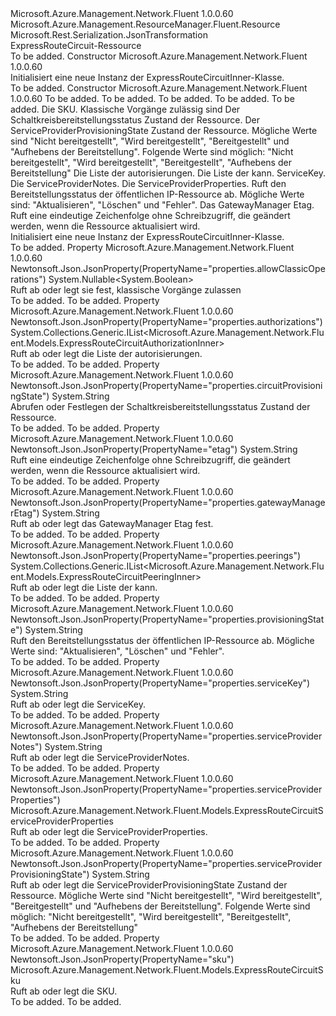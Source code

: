 <Type Name="ExpressRouteCircuitInner" FullName="Microsoft.Azure.Management.Network.Fluent.Models.ExpressRouteCircuitInner">
  <TypeSignature Language="C#" Value="public class ExpressRouteCircuitInner : Microsoft.Azure.Management.ResourceManager.Fluent.Resource" />
  <TypeSignature Language="ILAsm" Value=".class public auto ansi beforefieldinit ExpressRouteCircuitInner extends Microsoft.Azure.Management.ResourceManager.Fluent.Resource" />
  <TypeSignature Language="DocId" Value="T:Microsoft.Azure.Management.Network.Fluent.Models.ExpressRouteCircuitInner" />
  <TypeSignature Language="VB.NET" Value="Public Class ExpressRouteCircuitInner&#xA;Inherits Resource" />
  <TypeSignature Language="F#" Value="type ExpressRouteCircuitInner = class&#xA;    inherit Resource" />
  <AssemblyInfo>
    <AssemblyName>Microsoft.Azure.Management.Network.Fluent</AssemblyName>
    <AssemblyVersion>1.0.0.60</AssemblyVersion>
  </AssemblyInfo>
  <Base>
    <BaseTypeName>Microsoft.Azure.Management.ResourceManager.Fluent.Resource</BaseTypeName>
  </Base>
  <Interfaces />
  <Attributes>
    <Attribute>
      <AttributeName>Microsoft.Rest.Serialization.JsonTransformation</AttributeName>
    </Attribute>
  </Attributes>
  <Docs>
    <summary>
            ExpressRouteCircuit-Ressource
            </summary>
    <remarks>To be added.</remarks>
  </Docs>
  <Members>
    <Member MemberName=".ctor">
      <MemberSignature Language="C#" Value="public ExpressRouteCircuitInner ();" />
      <MemberSignature Language="ILAsm" Value=".method public hidebysig specialname rtspecialname instance void .ctor() cil managed" />
      <MemberSignature Language="DocId" Value="M:Microsoft.Azure.Management.Network.Fluent.Models.ExpressRouteCircuitInner.#ctor" />
      <MemberSignature Language="VB.NET" Value="Public Sub New ()" />
      <MemberType>Constructor</MemberType>
      <AssemblyInfo>
        <AssemblyName>Microsoft.Azure.Management.Network.Fluent</AssemblyName>
        <AssemblyVersion>1.0.0.60</AssemblyVersion>
      </AssemblyInfo>
      <Parameters />
      <Docs>
        <summary>
            Initialisiert eine neue Instanz der ExpressRouteCircuitInner-Klasse.
            </summary>
        <remarks>To be added.</remarks>
      </Docs>
    </Member>
    <Member MemberName=".ctor">
      <MemberSignature Language="C#" Value="public ExpressRouteCircuitInner (string location = null, string id = null, string name = null, string type = null, System.Collections.Generic.IDictionary&lt;string,string&gt; tags = null, Microsoft.Azure.Management.Network.Fluent.Models.ExpressRouteCircuitSku sku = null, Nullable&lt;bool&gt; allowClassicOperations = null, string circuitProvisioningState = null, string serviceProviderProvisioningState = null, System.Collections.Generic.IList&lt;Microsoft.Azure.Management.Network.Fluent.Models.ExpressRouteCircuitAuthorizationInner&gt; authorizations = null, System.Collections.Generic.IList&lt;Microsoft.Azure.Management.Network.Fluent.Models.ExpressRouteCircuitPeeringInner&gt; peerings = null, string serviceKey = null, string serviceProviderNotes = null, Microsoft.Azure.Management.Network.Fluent.Models.ExpressRouteCircuitServiceProviderProperties serviceProviderProperties = null, string provisioningState = null, string gatewayManagerEtag = null, string etag = null);" />
      <MemberSignature Language="ILAsm" Value=".method public hidebysig specialname rtspecialname instance void .ctor(string location, string id, string name, string type, class System.Collections.Generic.IDictionary`2&lt;string, string&gt; tags, class Microsoft.Azure.Management.Network.Fluent.Models.ExpressRouteCircuitSku sku, valuetype System.Nullable`1&lt;bool&gt; allowClassicOperations, string circuitProvisioningState, string serviceProviderProvisioningState, class System.Collections.Generic.IList`1&lt;class Microsoft.Azure.Management.Network.Fluent.Models.ExpressRouteCircuitAuthorizationInner&gt; authorizations, class System.Collections.Generic.IList`1&lt;class Microsoft.Azure.Management.Network.Fluent.Models.ExpressRouteCircuitPeeringInner&gt; peerings, string serviceKey, string serviceProviderNotes, class Microsoft.Azure.Management.Network.Fluent.Models.ExpressRouteCircuitServiceProviderProperties serviceProviderProperties, string provisioningState, string gatewayManagerEtag, string etag) cil managed" />
      <MemberSignature Language="DocId" Value="M:Microsoft.Azure.Management.Network.Fluent.Models.ExpressRouteCircuitInner.#ctor(System.String,System.String,System.String,System.String,System.Collections.Generic.IDictionary{System.String,System.String},Microsoft.Azure.Management.Network.Fluent.Models.ExpressRouteCircuitSku,System.Nullable{System.Boolean},System.String,System.String,System.Collections.Generic.IList{Microsoft.Azure.Management.Network.Fluent.Models.ExpressRouteCircuitAuthorizationInner},System.Collections.Generic.IList{Microsoft.Azure.Management.Network.Fluent.Models.ExpressRouteCircuitPeeringInner},System.String,System.String,Microsoft.Azure.Management.Network.Fluent.Models.ExpressRouteCircuitServiceProviderProperties,System.String,System.String,System.String)" />
      <MemberSignature Language="VB.NET" Value="Public Sub New (Optional location As String = null, Optional id As String = null, Optional name As String = null, Optional type As String = null, Optional tags As IDictionary(Of String, String) = null, Optional sku As ExpressRouteCircuitSku = null, Optional allowClassicOperations As Nullable(Of Boolean) = null, Optional circuitProvisioningState As String = null, Optional serviceProviderProvisioningState As String = null, Optional authorizations As IList(Of ExpressRouteCircuitAuthorizationInner) = null, Optional peerings As IList(Of ExpressRouteCircuitPeeringInner) = null, Optional serviceKey As String = null, Optional serviceProviderNotes As String = null, Optional serviceProviderProperties As ExpressRouteCircuitServiceProviderProperties = null, Optional provisioningState As String = null, Optional gatewayManagerEtag As String = null, Optional etag As String = null)" />
      <MemberSignature Language="F#" Value="new Microsoft.Azure.Management.Network.Fluent.Models.ExpressRouteCircuitInner : string * string * string * string * System.Collections.Generic.IDictionary&lt;string, string&gt; * Microsoft.Azure.Management.Network.Fluent.Models.ExpressRouteCircuitSku * Nullable&lt;bool&gt; * string * string * System.Collections.Generic.IList&lt;Microsoft.Azure.Management.Network.Fluent.Models.ExpressRouteCircuitAuthorizationInner&gt; * System.Collections.Generic.IList&lt;Microsoft.Azure.Management.Network.Fluent.Models.ExpressRouteCircuitPeeringInner&gt; * string * string * Microsoft.Azure.Management.Network.Fluent.Models.ExpressRouteCircuitServiceProviderProperties * string * string * string -&gt; Microsoft.Azure.Management.Network.Fluent.Models.ExpressRouteCircuitInner" Usage="new Microsoft.Azure.Management.Network.Fluent.Models.ExpressRouteCircuitInner (location, id, name, type, tags, sku, allowClassicOperations, circuitProvisioningState, serviceProviderProvisioningState, authorizations, peerings, serviceKey, serviceProviderNotes, serviceProviderProperties, provisioningState, gatewayManagerEtag, etag)" />
      <MemberType>Constructor</MemberType>
      <AssemblyInfo>
        <AssemblyName>Microsoft.Azure.Management.Network.Fluent</AssemblyName>
        <AssemblyVersion>1.0.0.60</AssemblyVersion>
      </AssemblyInfo>
      <Parameters>
        <Parameter Name="location" Type="System.String" />
        <Parameter Name="id" Type="System.String" />
        <Parameter Name="name" Type="System.String" />
        <Parameter Name="type" Type="System.String" />
        <Parameter Name="tags" Type="System.Collections.Generic.IDictionary&lt;System.String,System.String&gt;" />
        <Parameter Name="sku" Type="Microsoft.Azure.Management.Network.Fluent.Models.ExpressRouteCircuitSku" />
        <Parameter Name="allowClassicOperations" Type="System.Nullable&lt;System.Boolean&gt;" />
        <Parameter Name="circuitProvisioningState" Type="System.String" />
        <Parameter Name="serviceProviderProvisioningState" Type="System.String" />
        <Parameter Name="authorizations" Type="System.Collections.Generic.IList&lt;Microsoft.Azure.Management.Network.Fluent.Models.ExpressRouteCircuitAuthorizationInner&gt;" />
        <Parameter Name="peerings" Type="System.Collections.Generic.IList&lt;Microsoft.Azure.Management.Network.Fluent.Models.ExpressRouteCircuitPeeringInner&gt;" />
        <Parameter Name="serviceKey" Type="System.String" />
        <Parameter Name="serviceProviderNotes" Type="System.String" />
        <Parameter Name="serviceProviderProperties" Type="Microsoft.Azure.Management.Network.Fluent.Models.ExpressRouteCircuitServiceProviderProperties" />
        <Parameter Name="provisioningState" Type="System.String" />
        <Parameter Name="gatewayManagerEtag" Type="System.String" />
        <Parameter Name="etag" Type="System.String" />
      </Parameters>
      <Docs>
        <param name="location">To be added.</param>
        <param name="id">To be added.</param>
        <param name="name">To be added.</param>
        <param name="type">To be added.</param>
        <param name="tags">To be added.</param>
        <param name="sku">Die SKU.</param>
        <param name="allowClassicOperations">Klassische Vorgänge zulässig sind</param>
        <param name="circuitProvisioningState">Der Schaltkreisbereitstellungsstatus Zustand der Ressource.</param>
        <param name="serviceProviderProvisioningState">Der ServiceProviderProvisioningState Zustand der Ressource. Mögliche Werte sind "Nicht bereitgestellt", "Wird bereitgestellt", "Bereitgestellt" und "Aufhebens der Bereitstellung". Folgende Werte sind möglich: "Nicht bereitgestellt", "Wird bereitgestellt", "Bereitgestellt", "Aufhebens der Bereitstellung"</param>
        <param name="authorizations">Die Liste der autorisierungen.</param>
        <param name="peerings">Die Liste der kann.</param>
        <param name="serviceKey">ServiceKey.</param>
        <param name="serviceProviderNotes">Die ServiceProviderNotes.</param>
        <param name="serviceProviderProperties">Die ServiceProviderProperties.</param>
        <param name="provisioningState">Ruft den Bereitstellungsstatus der öffentlichen IP-Ressource ab. Mögliche Werte sind: "Aktualisieren", "Löschen" und "Fehler".</param>
        <param name="gatewayManagerEtag">Das GatewayManager Etag.</param>
        <param name="etag">Ruft eine eindeutige Zeichenfolge ohne Schreibzugriff, die geändert werden, wenn die Ressource aktualisiert wird.</param>
        <summary>
            Initialisiert eine neue Instanz der ExpressRouteCircuitInner-Klasse.
            </summary>
        <remarks>To be added.</remarks>
      </Docs>
    </Member>
    <Member MemberName="AllowClassicOperations">
      <MemberSignature Language="C#" Value="public Nullable&lt;bool&gt; AllowClassicOperations { get; set; }" />
      <MemberSignature Language="ILAsm" Value=".property instance valuetype System.Nullable`1&lt;bool&gt; AllowClassicOperations" />
      <MemberSignature Language="DocId" Value="P:Microsoft.Azure.Management.Network.Fluent.Models.ExpressRouteCircuitInner.AllowClassicOperations" />
      <MemberSignature Language="VB.NET" Value="Public Property AllowClassicOperations As Nullable(Of Boolean)" />
      <MemberSignature Language="F#" Value="member this.AllowClassicOperations : Nullable&lt;bool&gt; with get, set" Usage="Microsoft.Azure.Management.Network.Fluent.Models.ExpressRouteCircuitInner.AllowClassicOperations" />
      <MemberType>Property</MemberType>
      <AssemblyInfo>
        <AssemblyName>Microsoft.Azure.Management.Network.Fluent</AssemblyName>
        <AssemblyVersion>1.0.0.60</AssemblyVersion>
      </AssemblyInfo>
      <Attributes>
        <Attribute>
          <AttributeName>Newtonsoft.Json.JsonProperty(PropertyName="properties.allowClassicOperations")</AttributeName>
        </Attribute>
      </Attributes>
      <ReturnValue>
        <ReturnType>System.Nullable&lt;System.Boolean&gt;</ReturnType>
      </ReturnValue>
      <Docs>
        <summary>
            Ruft ab oder legt sie fest, klassische Vorgänge zulassen
            </summary>
        <value>To be added.</value>
        <remarks>To be added.</remarks>
      </Docs>
    </Member>
    <Member MemberName="Authorizations">
      <MemberSignature Language="C#" Value="public System.Collections.Generic.IList&lt;Microsoft.Azure.Management.Network.Fluent.Models.ExpressRouteCircuitAuthorizationInner&gt; Authorizations { get; set; }" />
      <MemberSignature Language="ILAsm" Value=".property instance class System.Collections.Generic.IList`1&lt;class Microsoft.Azure.Management.Network.Fluent.Models.ExpressRouteCircuitAuthorizationInner&gt; Authorizations" />
      <MemberSignature Language="DocId" Value="P:Microsoft.Azure.Management.Network.Fluent.Models.ExpressRouteCircuitInner.Authorizations" />
      <MemberSignature Language="VB.NET" Value="Public Property Authorizations As IList(Of ExpressRouteCircuitAuthorizationInner)" />
      <MemberSignature Language="F#" Value="member this.Authorizations : System.Collections.Generic.IList&lt;Microsoft.Azure.Management.Network.Fluent.Models.ExpressRouteCircuitAuthorizationInner&gt; with get, set" Usage="Microsoft.Azure.Management.Network.Fluent.Models.ExpressRouteCircuitInner.Authorizations" />
      <MemberType>Property</MemberType>
      <AssemblyInfo>
        <AssemblyName>Microsoft.Azure.Management.Network.Fluent</AssemblyName>
        <AssemblyVersion>1.0.0.60</AssemblyVersion>
      </AssemblyInfo>
      <Attributes>
        <Attribute>
          <AttributeName>Newtonsoft.Json.JsonProperty(PropertyName="properties.authorizations")</AttributeName>
        </Attribute>
      </Attributes>
      <ReturnValue>
        <ReturnType>System.Collections.Generic.IList&lt;Microsoft.Azure.Management.Network.Fluent.Models.ExpressRouteCircuitAuthorizationInner&gt;</ReturnType>
      </ReturnValue>
      <Docs>
        <summary>
            Ruft ab oder legt die Liste der autorisierungen.
            </summary>
        <value>To be added.</value>
        <remarks>To be added.</remarks>
      </Docs>
    </Member>
    <Member MemberName="CircuitProvisioningState">
      <MemberSignature Language="C#" Value="public string CircuitProvisioningState { get; set; }" />
      <MemberSignature Language="ILAsm" Value=".property instance string CircuitProvisioningState" />
      <MemberSignature Language="DocId" Value="P:Microsoft.Azure.Management.Network.Fluent.Models.ExpressRouteCircuitInner.CircuitProvisioningState" />
      <MemberSignature Language="VB.NET" Value="Public Property CircuitProvisioningState As String" />
      <MemberSignature Language="F#" Value="member this.CircuitProvisioningState : string with get, set" Usage="Microsoft.Azure.Management.Network.Fluent.Models.ExpressRouteCircuitInner.CircuitProvisioningState" />
      <MemberType>Property</MemberType>
      <AssemblyInfo>
        <AssemblyName>Microsoft.Azure.Management.Network.Fluent</AssemblyName>
        <AssemblyVersion>1.0.0.60</AssemblyVersion>
      </AssemblyInfo>
      <Attributes>
        <Attribute>
          <AttributeName>Newtonsoft.Json.JsonProperty(PropertyName="properties.circuitProvisioningState")</AttributeName>
        </Attribute>
      </Attributes>
      <ReturnValue>
        <ReturnType>System.String</ReturnType>
      </ReturnValue>
      <Docs>
        <summary>
            Abrufen oder Festlegen der Schaltkreisbereitstellungsstatus Zustand der Ressource.
            </summary>
        <value>To be added.</value>
        <remarks>To be added.</remarks>
      </Docs>
    </Member>
    <Member MemberName="Etag">
      <MemberSignature Language="C#" Value="public string Etag { get; }" />
      <MemberSignature Language="ILAsm" Value=".property instance string Etag" />
      <MemberSignature Language="DocId" Value="P:Microsoft.Azure.Management.Network.Fluent.Models.ExpressRouteCircuitInner.Etag" />
      <MemberSignature Language="VB.NET" Value="Public ReadOnly Property Etag As String" />
      <MemberSignature Language="F#" Value="member this.Etag : string" Usage="Microsoft.Azure.Management.Network.Fluent.Models.ExpressRouteCircuitInner.Etag" />
      <MemberType>Property</MemberType>
      <AssemblyInfo>
        <AssemblyName>Microsoft.Azure.Management.Network.Fluent</AssemblyName>
        <AssemblyVersion>1.0.0.60</AssemblyVersion>
      </AssemblyInfo>
      <Attributes>
        <Attribute>
          <AttributeName>Newtonsoft.Json.JsonProperty(PropertyName="etag")</AttributeName>
        </Attribute>
      </Attributes>
      <ReturnValue>
        <ReturnType>System.String</ReturnType>
      </ReturnValue>
      <Docs>
        <summary>
            Ruft eine eindeutige Zeichenfolge ohne Schreibzugriff, die geändert werden, wenn die Ressource aktualisiert wird.
            </summary>
        <value>To be added.</value>
        <remarks>To be added.</remarks>
      </Docs>
    </Member>
    <Member MemberName="GatewayManagerEtag">
      <MemberSignature Language="C#" Value="public string GatewayManagerEtag { get; set; }" />
      <MemberSignature Language="ILAsm" Value=".property instance string GatewayManagerEtag" />
      <MemberSignature Language="DocId" Value="P:Microsoft.Azure.Management.Network.Fluent.Models.ExpressRouteCircuitInner.GatewayManagerEtag" />
      <MemberSignature Language="VB.NET" Value="Public Property GatewayManagerEtag As String" />
      <MemberSignature Language="F#" Value="member this.GatewayManagerEtag : string with get, set" Usage="Microsoft.Azure.Management.Network.Fluent.Models.ExpressRouteCircuitInner.GatewayManagerEtag" />
      <MemberType>Property</MemberType>
      <AssemblyInfo>
        <AssemblyName>Microsoft.Azure.Management.Network.Fluent</AssemblyName>
        <AssemblyVersion>1.0.0.60</AssemblyVersion>
      </AssemblyInfo>
      <Attributes>
        <Attribute>
          <AttributeName>Newtonsoft.Json.JsonProperty(PropertyName="properties.gatewayManagerEtag")</AttributeName>
        </Attribute>
      </Attributes>
      <ReturnValue>
        <ReturnType>System.String</ReturnType>
      </ReturnValue>
      <Docs>
        <summary>
            Ruft ab oder legt das GatewayManager Etag fest.
            </summary>
        <value>To be added.</value>
        <remarks>To be added.</remarks>
      </Docs>
    </Member>
    <Member MemberName="Peerings">
      <MemberSignature Language="C#" Value="public System.Collections.Generic.IList&lt;Microsoft.Azure.Management.Network.Fluent.Models.ExpressRouteCircuitPeeringInner&gt; Peerings { get; set; }" />
      <MemberSignature Language="ILAsm" Value=".property instance class System.Collections.Generic.IList`1&lt;class Microsoft.Azure.Management.Network.Fluent.Models.ExpressRouteCircuitPeeringInner&gt; Peerings" />
      <MemberSignature Language="DocId" Value="P:Microsoft.Azure.Management.Network.Fluent.Models.ExpressRouteCircuitInner.Peerings" />
      <MemberSignature Language="VB.NET" Value="Public Property Peerings As IList(Of ExpressRouteCircuitPeeringInner)" />
      <MemberSignature Language="F#" Value="member this.Peerings : System.Collections.Generic.IList&lt;Microsoft.Azure.Management.Network.Fluent.Models.ExpressRouteCircuitPeeringInner&gt; with get, set" Usage="Microsoft.Azure.Management.Network.Fluent.Models.ExpressRouteCircuitInner.Peerings" />
      <MemberType>Property</MemberType>
      <AssemblyInfo>
        <AssemblyName>Microsoft.Azure.Management.Network.Fluent</AssemblyName>
        <AssemblyVersion>1.0.0.60</AssemblyVersion>
      </AssemblyInfo>
      <Attributes>
        <Attribute>
          <AttributeName>Newtonsoft.Json.JsonProperty(PropertyName="properties.peerings")</AttributeName>
        </Attribute>
      </Attributes>
      <ReturnValue>
        <ReturnType>System.Collections.Generic.IList&lt;Microsoft.Azure.Management.Network.Fluent.Models.ExpressRouteCircuitPeeringInner&gt;</ReturnType>
      </ReturnValue>
      <Docs>
        <summary>
            Ruft ab oder legt die Liste der kann.
            </summary>
        <value>To be added.</value>
        <remarks>To be added.</remarks>
      </Docs>
    </Member>
    <Member MemberName="ProvisioningState">
      <MemberSignature Language="C#" Value="public string ProvisioningState { get; set; }" />
      <MemberSignature Language="ILAsm" Value=".property instance string ProvisioningState" />
      <MemberSignature Language="DocId" Value="P:Microsoft.Azure.Management.Network.Fluent.Models.ExpressRouteCircuitInner.ProvisioningState" />
      <MemberSignature Language="VB.NET" Value="Public Property ProvisioningState As String" />
      <MemberSignature Language="F#" Value="member this.ProvisioningState : string with get, set" Usage="Microsoft.Azure.Management.Network.Fluent.Models.ExpressRouteCircuitInner.ProvisioningState" />
      <MemberType>Property</MemberType>
      <AssemblyInfo>
        <AssemblyName>Microsoft.Azure.Management.Network.Fluent</AssemblyName>
        <AssemblyVersion>1.0.0.60</AssemblyVersion>
      </AssemblyInfo>
      <Attributes>
        <Attribute>
          <AttributeName>Newtonsoft.Json.JsonProperty(PropertyName="properties.provisioningState")</AttributeName>
        </Attribute>
      </Attributes>
      <ReturnValue>
        <ReturnType>System.String</ReturnType>
      </ReturnValue>
      <Docs>
        <summary>
            Ruft den Bereitstellungsstatus der öffentlichen IP-Ressource ab. Mögliche Werte sind: "Aktualisieren", "Löschen" und "Fehler".
            </summary>
        <value>To be added.</value>
        <remarks>To be added.</remarks>
      </Docs>
    </Member>
    <Member MemberName="ServiceKey">
      <MemberSignature Language="C#" Value="public string ServiceKey { get; set; }" />
      <MemberSignature Language="ILAsm" Value=".property instance string ServiceKey" />
      <MemberSignature Language="DocId" Value="P:Microsoft.Azure.Management.Network.Fluent.Models.ExpressRouteCircuitInner.ServiceKey" />
      <MemberSignature Language="VB.NET" Value="Public Property ServiceKey As String" />
      <MemberSignature Language="F#" Value="member this.ServiceKey : string with get, set" Usage="Microsoft.Azure.Management.Network.Fluent.Models.ExpressRouteCircuitInner.ServiceKey" />
      <MemberType>Property</MemberType>
      <AssemblyInfo>
        <AssemblyName>Microsoft.Azure.Management.Network.Fluent</AssemblyName>
        <AssemblyVersion>1.0.0.60</AssemblyVersion>
      </AssemblyInfo>
      <Attributes>
        <Attribute>
          <AttributeName>Newtonsoft.Json.JsonProperty(PropertyName="properties.serviceKey")</AttributeName>
        </Attribute>
      </Attributes>
      <ReturnValue>
        <ReturnType>System.String</ReturnType>
      </ReturnValue>
      <Docs>
        <summary>
            Ruft ab oder legt die ServiceKey.
            </summary>
        <value>To be added.</value>
        <remarks>To be added.</remarks>
      </Docs>
    </Member>
    <Member MemberName="ServiceProviderNotes">
      <MemberSignature Language="C#" Value="public string ServiceProviderNotes { get; set; }" />
      <MemberSignature Language="ILAsm" Value=".property instance string ServiceProviderNotes" />
      <MemberSignature Language="DocId" Value="P:Microsoft.Azure.Management.Network.Fluent.Models.ExpressRouteCircuitInner.ServiceProviderNotes" />
      <MemberSignature Language="VB.NET" Value="Public Property ServiceProviderNotes As String" />
      <MemberSignature Language="F#" Value="member this.ServiceProviderNotes : string with get, set" Usage="Microsoft.Azure.Management.Network.Fluent.Models.ExpressRouteCircuitInner.ServiceProviderNotes" />
      <MemberType>Property</MemberType>
      <AssemblyInfo>
        <AssemblyName>Microsoft.Azure.Management.Network.Fluent</AssemblyName>
        <AssemblyVersion>1.0.0.60</AssemblyVersion>
      </AssemblyInfo>
      <Attributes>
        <Attribute>
          <AttributeName>Newtonsoft.Json.JsonProperty(PropertyName="properties.serviceProviderNotes")</AttributeName>
        </Attribute>
      </Attributes>
      <ReturnValue>
        <ReturnType>System.String</ReturnType>
      </ReturnValue>
      <Docs>
        <summary>
            Ruft ab oder legt die ServiceProviderNotes.
            </summary>
        <value>To be added.</value>
        <remarks>To be added.</remarks>
      </Docs>
    </Member>
    <Member MemberName="ServiceProviderProperties">
      <MemberSignature Language="C#" Value="public Microsoft.Azure.Management.Network.Fluent.Models.ExpressRouteCircuitServiceProviderProperties ServiceProviderProperties { get; set; }" />
      <MemberSignature Language="ILAsm" Value=".property instance class Microsoft.Azure.Management.Network.Fluent.Models.ExpressRouteCircuitServiceProviderProperties ServiceProviderProperties" />
      <MemberSignature Language="DocId" Value="P:Microsoft.Azure.Management.Network.Fluent.Models.ExpressRouteCircuitInner.ServiceProviderProperties" />
      <MemberSignature Language="VB.NET" Value="Public Property ServiceProviderProperties As ExpressRouteCircuitServiceProviderProperties" />
      <MemberSignature Language="F#" Value="member this.ServiceProviderProperties : Microsoft.Azure.Management.Network.Fluent.Models.ExpressRouteCircuitServiceProviderProperties with get, set" Usage="Microsoft.Azure.Management.Network.Fluent.Models.ExpressRouteCircuitInner.ServiceProviderProperties" />
      <MemberType>Property</MemberType>
      <AssemblyInfo>
        <AssemblyName>Microsoft.Azure.Management.Network.Fluent</AssemblyName>
        <AssemblyVersion>1.0.0.60</AssemblyVersion>
      </AssemblyInfo>
      <Attributes>
        <Attribute>
          <AttributeName>Newtonsoft.Json.JsonProperty(PropertyName="properties.serviceProviderProperties")</AttributeName>
        </Attribute>
      </Attributes>
      <ReturnValue>
        <ReturnType>Microsoft.Azure.Management.Network.Fluent.Models.ExpressRouteCircuitServiceProviderProperties</ReturnType>
      </ReturnValue>
      <Docs>
        <summary>
            Ruft ab oder legt die ServiceProviderProperties.
            </summary>
        <value>To be added.</value>
        <remarks>To be added.</remarks>
      </Docs>
    </Member>
    <Member MemberName="ServiceProviderProvisioningState">
      <MemberSignature Language="C#" Value="public string ServiceProviderProvisioningState { get; set; }" />
      <MemberSignature Language="ILAsm" Value=".property instance string ServiceProviderProvisioningState" />
      <MemberSignature Language="DocId" Value="P:Microsoft.Azure.Management.Network.Fluent.Models.ExpressRouteCircuitInner.ServiceProviderProvisioningState" />
      <MemberSignature Language="VB.NET" Value="Public Property ServiceProviderProvisioningState As String" />
      <MemberSignature Language="F#" Value="member this.ServiceProviderProvisioningState : string with get, set" Usage="Microsoft.Azure.Management.Network.Fluent.Models.ExpressRouteCircuitInner.ServiceProviderProvisioningState" />
      <MemberType>Property</MemberType>
      <AssemblyInfo>
        <AssemblyName>Microsoft.Azure.Management.Network.Fluent</AssemblyName>
        <AssemblyVersion>1.0.0.60</AssemblyVersion>
      </AssemblyInfo>
      <Attributes>
        <Attribute>
          <AttributeName>Newtonsoft.Json.JsonProperty(PropertyName="properties.serviceProviderProvisioningState")</AttributeName>
        </Attribute>
      </Attributes>
      <ReturnValue>
        <ReturnType>System.String</ReturnType>
      </ReturnValue>
      <Docs>
        <summary>
            Ruft ab oder legt die ServiceProviderProvisioningState Zustand der Ressource. Mögliche Werte sind "Nicht bereitgestellt", "Wird bereitgestellt", "Bereitgestellt" und "Aufhebens der Bereitstellung". Folgende Werte sind möglich: "Nicht bereitgestellt", "Wird bereitgestellt", "Bereitgestellt", "Aufhebens der Bereitstellung"
            </summary>
        <value>To be added.</value>
        <remarks>To be added.</remarks>
      </Docs>
    </Member>
    <Member MemberName="Sku">
      <MemberSignature Language="C#" Value="public Microsoft.Azure.Management.Network.Fluent.Models.ExpressRouteCircuitSku Sku { get; set; }" />
      <MemberSignature Language="ILAsm" Value=".property instance class Microsoft.Azure.Management.Network.Fluent.Models.ExpressRouteCircuitSku Sku" />
      <MemberSignature Language="DocId" Value="P:Microsoft.Azure.Management.Network.Fluent.Models.ExpressRouteCircuitInner.Sku" />
      <MemberSignature Language="VB.NET" Value="Public Property Sku As ExpressRouteCircuitSku" />
      <MemberSignature Language="F#" Value="member this.Sku : Microsoft.Azure.Management.Network.Fluent.Models.ExpressRouteCircuitSku with get, set" Usage="Microsoft.Azure.Management.Network.Fluent.Models.ExpressRouteCircuitInner.Sku" />
      <MemberType>Property</MemberType>
      <AssemblyInfo>
        <AssemblyName>Microsoft.Azure.Management.Network.Fluent</AssemblyName>
        <AssemblyVersion>1.0.0.60</AssemblyVersion>
      </AssemblyInfo>
      <Attributes>
        <Attribute>
          <AttributeName>Newtonsoft.Json.JsonProperty(PropertyName="sku")</AttributeName>
        </Attribute>
      </Attributes>
      <ReturnValue>
        <ReturnType>Microsoft.Azure.Management.Network.Fluent.Models.ExpressRouteCircuitSku</ReturnType>
      </ReturnValue>
      <Docs>
        <summary>
            Ruft ab oder legt die SKU.
            </summary>
        <value>To be added.</value>
        <remarks>To be added.</remarks>
      </Docs>
    </Member>
  </Members>
</Type>